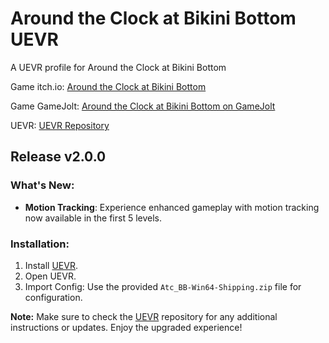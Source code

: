 # Around the Clock at Bikini Bottom UEVR

A UEVR profile for Around the Clock at Bikini Bottom

Game itch.io: [Around the Clock at Bikini Bottom](https://dave-microwaves-games.itch.io/around-the-clock-at-bikini-bottom)

Game GameJolt: [Around the Clock at Bikini Bottom on GameJolt](https://gamejolt.com/games/AtC_BB/587340)

UEVR: [UEVR Repository](https://github.com/praydog/UEVR)

## Release v2.0.0

### What's New:

- **Motion Tracking**: Experience enhanced gameplay with motion tracking now available in the first 5 levels.

### Installation:

1. Install [UEVR](https://github.com/praydog/UEVR).
2. Open UEVR.
3. Import Config: Use the provided `Atc_BB-Win64-Shipping.zip` file for configuration.

**Note:** Make sure to check the [UEVR](https://github.com/praydog/UEVR) repository for any additional instructions or updates. Enjoy the upgraded experience!
